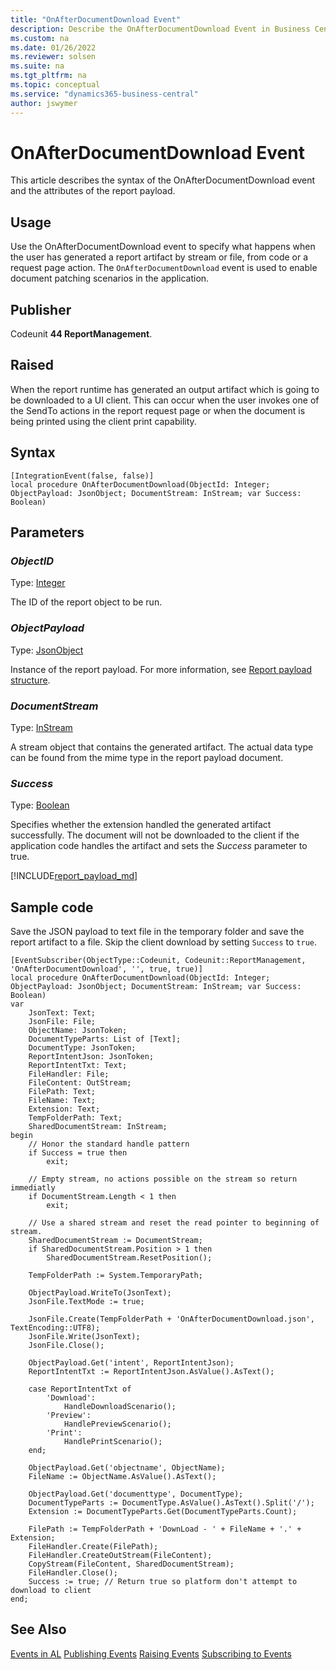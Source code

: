 ```yaml
---
title: "OnAfterDocumentDownload Event"
description: Describe the OnAfterDocumentDownload Event in Business Central.
ms.custom: na
ms.date: 01/26/2022
ms.reviewer: solsen
ms.suite: na
ms.tgt_pltfrm: na
ms.topic: conceptual
ms.service: "dynamics365-business-central"
author: jswymer
---
```


# OnAfterDocumentDownload Event

This article describes the syntax of the OnAfterDocumentDownload event and the attributes of the report payload.

## Usage

Use the OnAfterDocumentDownload event to specify what happens when the user has generated a report artifact by stream or file, from code or a request page action. The `OnAfterDocumentDownload` event is used to enable document patching scenarios in the application.

## Publisher

Codeunit **44 ReportManagement**.

## Raised

When the report runtime has generated an output artifact which is going to be downloaded to a UI client. This can occur when the user invokes one of the SendTo actions in the report request page or when the document is being printed using the client print capability.

## Syntax

```AL
[IntegrationEvent(false, false)]
local procedure OnAfterDocumentDownload(ObjectId: Integer; ObjectPayload: JsonObject; DocumentStream: InStream; var Success: Boolean)
```

## Parameters

### *ObjectID*

Type: [Integer](methods-auto/integer/integer-data-type.md)

The ID of the report object to be run.

### *ObjectPayload*

Type: [JsonObject](methods-auto/jsonobject/jsonobject-data-type.md)

Instance of the report payload. For more information, see [Report payload structure](#reportpayload).

### *DocumentStream*

Type: [InStream](methods-auto/instream/instream-data-type.md)

A stream object that contains the generated artifact. The actual data type can be found from the mime type in the report payload document.

### *Success*

Type: [Boolean](methods-auto/boolean/boolean-data-type.md)

Specifies whether the extension handled the generated artifact successfully. The document will not be downloaded to the client if the application code handles the artifact and sets the *Success* parameter to true.

[!INCLUDE[report_payload_md](includes/report_payload.md)]

## Sample code

Save the JSON payload to text file in the temporary folder and save the report artifact to a file. Skip the client download by setting `Success` to `true`.

```AL
[EventSubscriber(ObjectType::Codeunit, Codeunit::ReportManagement, 'OnAfterDocumentDownload', '', true, true)]
local procedure OnAfterDocumentDownload(ObjectId: Integer; ObjectPayload: JsonObject; DocumentStream: InStream; var Success: Boolean)
var
    JsonText: Text;
    JsonFile: File;
    ObjectName: JsonToken;
    DocumentTypeParts: List of [Text];
    DocumentType: JsonToken;
    ReportIntentJson: JsonToken;
    ReportIntentTxt: Text;
    FileHandler: File;
    FileContent: OutStream;
    FilePath: Text;
    FileName: Text;
    Extension: Text;
    TempFolderPath: Text;
    SharedDocumentStream: InStream;
begin
    // Honor the standard handle pattern
    if Success = true then
        exit;

    // Empty stream, no actions possible on the stream so return immediatly
    if DocumentStream.Length < 1 then
        exit;

    // Use a shared stream and reset the read pointer to beginning of stream.
    SharedDocumentStream := DocumentStream;
    if SharedDocumentStream.Position > 1 then
        SharedDocumentStream.ResetPosition();
    
    TempFolderPath := System.TemporaryPath;

    ObjectPayload.WriteTo(JsonText);
    JsonFile.TextMode := true;

    JsonFile.Create(TempFolderPath + 'OnAfterDocumentDownload.json', TextEncoding::UTF8);
    JsonFile.Write(JsonText);
    JsonFile.Close();

    ObjectPayload.Get('intent', ReportIntentJson);
    ReportIntentTxt := ReportIntentJson.AsValue().AsText();

    case ReportIntentTxt of
        'Download':
            HandleDownloadScenario();
        'Preview':
            HandlePreviewScenario();
        'Print':
            HandlePrintScenario();
    end;

    ObjectPayload.Get('objectname', ObjectName);
    FileName := ObjectName.AsValue().AsText();

    ObjectPayload.Get('documenttype', DocumentType);
    DocumentTypeParts := DocumentType.AsValue().AsText().Split('/');
    Extension := DocumentTypeParts.Get(DocumentTypeParts.Count);

    FilePath := TempFolderPath + 'DownLoad - ' + FileName + '.' + Extension;
    FileHandler.Create(FilePath);
    FileHandler.CreateOutStream(FileContent);
    CopyStream(FileContent, SharedDocumentStream);
    FileHandler.Close();
    Success := true; // Return true so platform don't attempt to download to client
end;
```

## See Also

<!-- [Working With and Troubleshooting Payloads](devenv-reports-troubleshoot-printing.md)   -->
<!-- [Developing Printer Extensions Overview](devenv-reports-printing.md)   -->
<!-- [Creating a Printer Extension](devenv-reports-create-printer-extension.md)   -->
[Events in AL](devenv-events-in-al.md)
[Publishing Events](devenv-publishing-events.md)
[Raising Events](devenv-raising-events.md)
[Subscribing to Events](devenv-subscribing-to-events.md)
